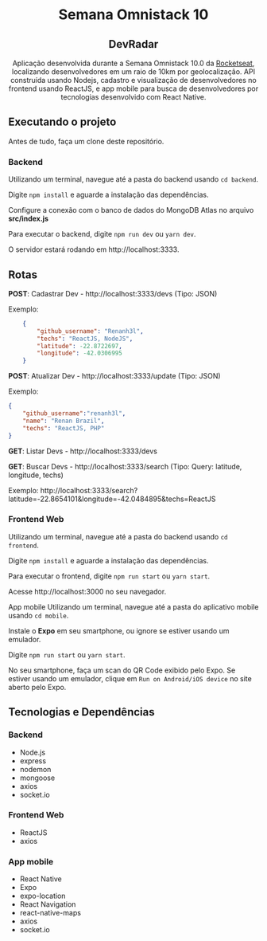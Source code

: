 <h1 align="center">
Semana Omnistack 10</center>
</h1>
<h2 align="center">
DevRadar
</h2>

<p align="center">Aplicação desenvolvida durante a Semana Omnistack 10.0 da <a href="https://rocketseat.com.br/" target="_blank">Rocketseat</a>, localizando desenvolvedores em um raio de 10km por geolocalização. API construída usando Nodejs, cadastro e visualização de desenvolvedores no frontend usando ReactJS, e app mobile para busca de desenvolvedores por tecnologias desenvolvido com React Native.</p>


## Executando o projeto

Antes de tudo, faça um clone deste repositório.


### Backend
Utilizando um terminal, navegue até a pasta do backend usando `cd backend`.

Digite `npm install` e aguarde a instalação das dependências.

Configure a conexão com o banco de dados do MongoDB Atlas no arquivo **src/index.js**

Para executar o backend, digite `npm run dev` ou `yarn dev`.

O servidor estará rodando em http://localhost:3333.



Rotas
------------
**POST**: Cadastrar Dev - http://localhost:3333/devs (Tipo: JSON)

Exemplo:
```json
    {
    	"github_username": "Renanh3l",
    	"techs": "ReactJS, NodeJS",
    	"latitude": -22.8722697,
    	"longitude": -42.0306995
    }
```

**POST**: Atualizar Dev - http://localhost:3333/update (Tipo: JSON)

Exemplo:
```json
{
	"github_username":"renanh3l",
	"name": "Renan Brazil",
	"techs": "ReactJS, PHP"
}
```

**GET**: Listar Devs - http://localhost:3333/devs

**GET**: Buscar Devs - http://localhost:3333/search (Tipo: Query: latitude, longitude, techs)

Exemplo:
http://localhost:3333/search?latitude=-22.8654101&longitude=-42.0484895&techs=ReactJS

### Frontend Web
Utilizando um terminal, navegue até a pasta do backend usando `cd frontend`.

Digite `npm install` e aguarde a instalação das dependências.

Para executar o frontend, digite `npm run start` ou `yarn start`.

Acesse http://localhost:3000 no seu navegador.

App mobile
Utilizando um terminal, navegue até a pasta do aplicativo mobile usando `cd mobile`.

Instale o **Expo** em seu smartphone, ou ignore se estiver usando um emulador.

Digite `npm run start` ou `yarn start`.

No seu smartphone, faça um scan do QR Code exibido pelo Expo. Se estiver usando um emulador, clique em `Run on Android/iOS device` no site aberto pelo Expo.

## Tecnologias e Dependências

### Backend
- Node.js
- express
- nodemon
- mongoose
- axios
- socket.io

### Frontend Web
- ReactJS
- axios

### App mobile
- React Native
- Expo
- expo-location
- React Navigation
- react-native-maps
- axios
- socket.io

